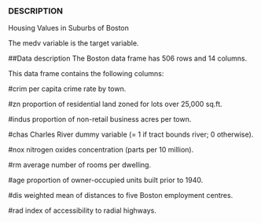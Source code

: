 
### DESCRIPTION 


Housing Values in Suburbs of Boston

The medv variable is the target variable.

##Data description
The Boston data frame has 506 rows and 14 columns.

This data frame contains the following columns:

#crim
per capita crime rate by town.

#zn
proportion of residential land zoned for lots over 25,000 sq.ft.

#indus
proportion of non-retail business acres per town.

#chas
Charles River dummy variable (= 1 if tract bounds river; 0 otherwise).

#nox
nitrogen oxides concentration (parts per 10 million).

#rm
average number of rooms per dwelling.

#age
proportion of owner-occupied units built prior to 1940.

#dis
weighted mean of distances to five Boston employment centres.

#rad
index of accessibility to radial highways.
